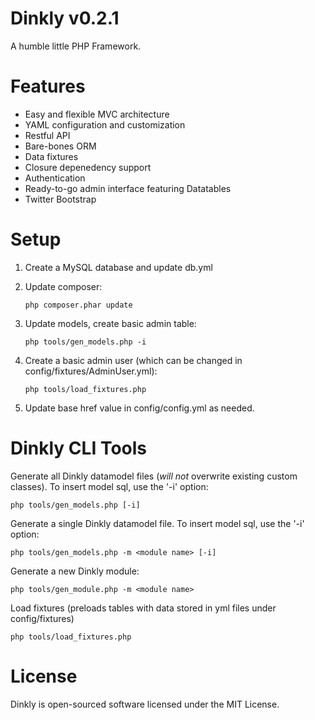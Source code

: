 Dinkly v0.2.1
===========

A humble little PHP Framework.

Features
========

- Easy and flexible MVC architecture
- YAML configuration and customization
- Restful API
- Bare-bones ORM
- Data fixtures
- Closure depenedency support
- Authentication
- Ready-to-go admin interface featuring Datatables
- Twitter Bootstrap

Setup
=====

1. Create a MySQL database and update db.yml
2. Update composer:

    `php composer.phar update`

3. Update models, create basic admin table:

    `php tools/gen_models.php -i`

4. Create a basic admin user (which can be changed in config/fixtures/AdminUser.yml):

    `php tools/load_fixtures.php`

5. Update base href value in config/config.yml as needed.

Dinkly CLI Tools
================

Generate all Dinkly datamodel files (*will not* overwrite existing custom classes). To insert model sql, use the '-i' option:

	php tools/gen_models.php [-i]

Generate a single Dinkly datamodel file. To insert model sql, use the '-i' option:

	php tools/gen_models.php -m <module name> [-i]

Generate a new Dinkly module:

	php tools/gen_module.php -m <module name>

Load fixtures (preloads tables with data stored in yml files under config/fixtures)

	php tools/load_fixtures.php

License
=======

Dinkly is open-sourced software licensed under the MIT License.